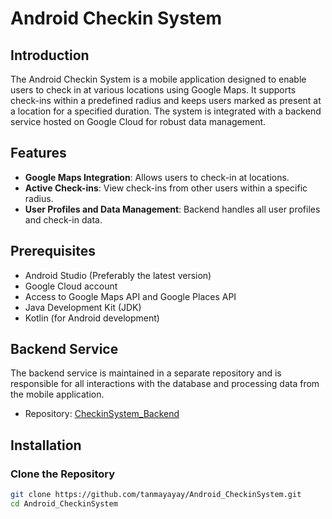 # Android Checkin System

## Introduction
The Android Checkin System is a mobile application designed to enable users to check in at various locations using Google Maps. It supports check-ins within a predefined radius and keeps users marked as present at a location for a specified duration. The system is integrated with a backend service hosted on Google Cloud for robust data management.

## Features
- **Google Maps Integration**: Allows users to check-in at locations.
- **Active Check-ins**: View check-ins from other users within a specific radius.
- **User Profiles and Data Management**: Backend handles all user profiles and check-in data.

## Prerequisites
- Android Studio (Preferably the latest version)
- Google Cloud account
- Access to Google Maps API and Google Places API
- Java Development Kit (JDK)
- Kotlin (for Android development)

## Backend Service
The backend service is maintained in a separate repository and is responsible for all interactions with the database and processing data from the mobile application.
- Repository: [CheckinSystem_Backend](https://github.com/tanmayayay/CheckinSystem_Backend)

## Installation

### Clone the Repository
```bash
git clone https://github.com/tanmayayay/Android_CheckinSystem.git
cd Android_CheckinSystem
